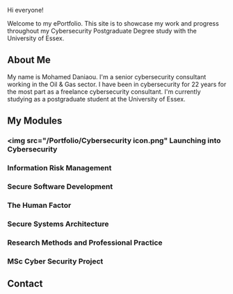 Hi everyone! 
<p> Welcome to my ePortfolio. This site is to showcase my work and progress throughout my Cybersecurity Postgraduate Degree study with the University of Essex.</p>


## About Me
<p> My name is Mohamed Daniaou. I'm a senior cybersecurity consultant working in the Oil & Gas sector. I have been in cybersecurity for 22 years for the most part as a freelance cybersecurity consultant. I'm currently studying as a postgraduate student at the University of Essex. </p>

## My Modules
### <p><img src="/Portfolio/Cybersecurity icon.png"  Launching into Cybersecurity </p>
### Information Risk Management
### Secure Software Development
### The Human Factor
### Secure Systems Architecture
### Research Methods and Professional Practice
### MSc Cyber Security Project

## Contact



